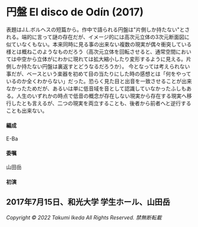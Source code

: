 # 円盤 El disco de Odín (2017)

表題はJ.L.ボルヘスの短篇から。作中で語られる円盤は"片側しか持たない"とされる。端的に言って謎の存在だが、イメージ的には高次元立体の3次元断面図に似ていなくもない。本来同時に見る事の出来ない複数の現実が偶々衝突している様とは概ねこのようなものだろう（高次元立体を回転させると、通常空間においては中空から立体がにわかに現れては拡大縮小したり変形するように見える。片側しか持たない円盤は裏返すとどうなるだろうか）。
今となっては考えられない事だが、ベースという楽器を初めて目の当たりにした時の感想とは「何をやっているのか全くわからない」だった。恐らく見た目と出音を一致させることが出来なかったためだが、あるいは単に低音域を音として認識していなかったふしもある。人生のいずれかの時点で低音の概念が存在しない現実から存在する現実へ移行したとも言えるが、二つの現実を両立することも、後者から前者へと逆行することも出来ない。

#### 編成
E-Ba
#### 委嘱
山田岳
#### 初演
2017年7月15日、和光大学 学生ホール、山田岳
---
*Copyright © 2022 Takumi Ikeda All Rights Reserved. 禁無断転載*